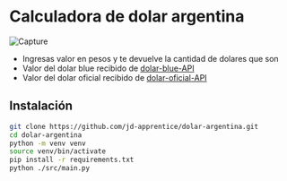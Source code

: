 # Calculadora de dolar argentina

![Capture](https://user-images.githubusercontent.com/68082746/153452462-63711670-4191-4254-b026-0e4cfa3ed19e.PNG)


- Ingresas valor en pesos y te devuelve la cantidad de dolares que son
- Valor del dolar blue recibido de [dolar-blue-API](https://api-dolar-argentina.herokuapp.com/api/dolarblue)
- Valor del dolar oficial recibido de [dolar-oficial-API](https://api-dolar-argentina.herokuapp.com/api/dolaroficial)

## Instalación

```bash
git clone https://github.com/jd-apprentice/dolar-argentina.git
cd dolar-argentina
python -m venv venv
source venv/bin/activate
pip install -r requirements.txt
python ./src/main.py
```

